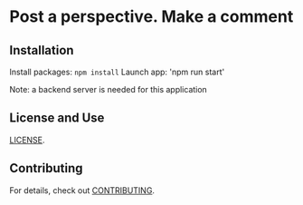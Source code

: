 # Post a perspective. Make a comment

## Installation

Install packages: `npm install`
Launch app: 'npm run start'

Note: a backend server is needed for this application

## License and Use
   [LICENSE](LICENSE.txt).

## Contributing
For details, check out [CONTRIBUTING](CONTRIBUTING.md).
